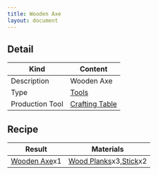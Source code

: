 ```yaml
---
title: Wooden Axe
layout: document
---
```

## Detail

|Kind|Content|
|---|---|
|Description|Wooden Axe|
|Type|[Tools](Tools)|
|Production Tool|[Crafting Table](Crafting_Table)|

## Recipe

|Result|Materials|
|---|---|
|[Wooden Axe](Wooden_Axe)x1|[Wood Planks](Wood_Planks)x3,[Stick](Stick)x2|
